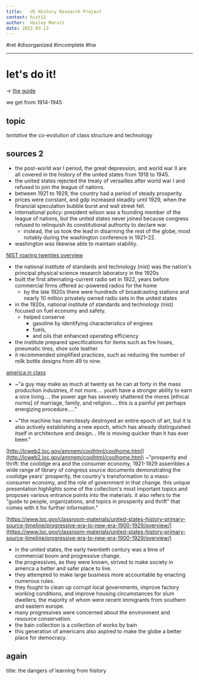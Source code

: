 ```yaml
---
title:   US History Research Project
context: hist11
author:  Huxley Marvit
date: 2022-03-13
---
```


#ret #disorganized #incomplete #hw

***

# let's do it!

-> [the guide](https://nuevaschool.instructure.com/courses/3932/files/folder/Research?preview=477765)

we get from 1914-1945

## topic
*tentative*
the co-evolution of class structure and technology 

## sources 2
- the post-world war I period, the great depression, and world war II are all covered in the history of the united states from 1918 to 1945.
- the united states rejected the treaty of versailles after world war I and refused to join the league of nations.
- between 1921 to 1929, the country had a period of steady prosperity.
- prices were constant, and gdp increased steadily until 1929, when the financial speculation bubble burst and wall street fell.
- international policy: president wilson was a founding member of the league of nations, but the united states never joined because congress refused to relinquish its constitutional authority to declare war.
	- instead, the us took the lead in disarming the rest of the globe, most notably during the washington conference in 1921–22.
- washington was likewise able to maintain stability.

[NIST roaring twenties overview](https://www.nist.gov/history/nist-100-foundations-progress/roaring-twenties-overview)
- the national institute of standards and technology (nist) was the nation's principal physical science research laboratory in the 1920s
- built the first alternating-current radio set in 1922, years before commercial firms offered ac-powered radios for the home
	- by the late 1920s there were hundreds of broadcasting stations and nearly 10 million privately owned radio sets in the united states
- in the 1920s, national institute of standards and technology (nist) focused on fuel economy and safety. 
	- helped conserve 
		- gasoline by identifying characteristics of engines
		- fuels,
		- and oils that enhanced operating efficiency
- the institute prepared specifications for items such as fire hoses, pneumatic tires, shoe sole leather
- it recommended simplified practices, such as reducing the number of milk bottle designs from 49 to nine.

[america in class](http://americainclass.org/sources/becomingmodern/machine/text1/colcommentarymachine.pdf)
- ~"a guy may make as much at twenty as he can at forty in the mass production industries, if not more.... youth have a stronger ability to earn a nice living.... the power age has severely shattered the mores [ethical norms] of marriage, family, and religion.... this is a painful yet perhaps energizing procedure....."

- ~"the machine has mercilessly destroyed an entire epoch of art, but it is also actively establishing a new epoch, which has already distinguished itself in architecture and design... life is moving quicker than it has ever been."

[http://lcweb2.loc.gov/ammem/coolhtml/coolhome.html](http://lcweb2.loc.gov/ammem/coolhtml/coolhome.html)
~"prosperity and thrift: the coolidge era and the consumer economy, 1921-1929 assembles a wide range of library of congress source documents demonstrating the coolidge years' prosperity, the country's transformation to a mass-consumer economy, and the role of government in that change.
this unique presentation highlights some of the collection's most important topics and proposes various entrance points into the materials.
it also refers to the "guide to people, organizations, and topics in prosperity and thrift" that comes with it for further information."

[https://www.loc.gov/classroom-materials/united-states-history-primary-source-timeline/progressive-era-to-new-era-1900-1929/overview/](https://www.loc.gov/classroom-materials/united-states-history-primary-source-timeline/progressive-era-to-new-era-1900-1929/overview/)

- in the united states, the early twentieth century was a time of commercial boom and progressive change.
- the progressives, as they were known, strived to make society in america a better and safer place to live.
- they attempted to make large business more accountable by enacting numerous rules.
- they fought to clean up corrupt local governments, improve factory working conditions, and improve housing circumstances for slum dwellers, the majority of whom were recent immigrants from southern and eastern europe.
- many progressives were concerned about the environment and resource conservation.
- the bain collection is a collection of works by bain
- this generation of americans also aspired to make the globe a better place for democracy.


## again

title: the dangers of learning from history




























